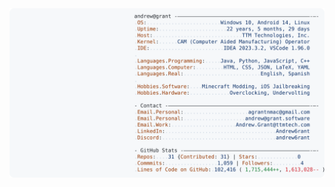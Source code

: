 <a href="https://github.com/Lost-Saint/Lost-Saint">
  <picture>
    <source media="(prefers-color-scheme: dark)" srcset="https://raw.githubusercontent.com/Lost-Saint/Lost-Saint/main/dark_mode.svg">
    <img alt="Lost Saint's GitHub Profile README" src="https://raw.githubusercontent.com/Lost-Saint/Lost-Saint/main/light_mode.svg">
  </picture>
</a>
